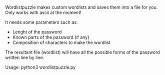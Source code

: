Wordlistpuzzle makes custom wordlists and saves them into a file for you.
Only works with ascii at the moment!

It needs some parameters such as:

- Lenght of the password
- Known parts of the password (if any)
- Composition of characters to make the wordlist

The resultant file (wordlist) will have all the possible forms of the password written line by line.

Usage: python3 wordlistpuzzle.py

